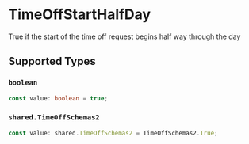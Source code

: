 # TimeOffStartHalfDay

True if the start of the time off request begins half way through the day


## Supported Types

### `boolean`

```typescript
const value: boolean = true;
```

### `shared.TimeOffSchemas2`

```typescript
const value: shared.TimeOffSchemas2 = TimeOffSchemas2.True;
```

